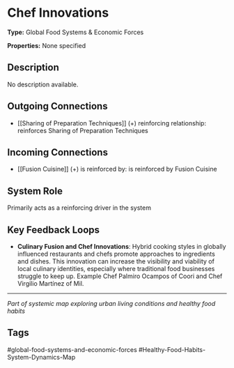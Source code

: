 # Chef Innovations

**Type:** Global Food Systems & Economic Forces

**Properties:** None specified

## Description
No description available.

## Outgoing Connections
- [[Sharing of Preparation Techniques]] (+) reinforcing relationship: reinforces Sharing of Preparation Techniques

## Incoming Connections
- [[Fusion Cuisine]] (+) is reinforced by: is reinforced by Fusion Cuisine

## System Role
Primarily acts as a reinforcing driver in the system

## Key Feedback Loops
- **Culinary Fusion and Chef Innovations**: Hybrid cooking styles in globally influenced restaurants and chefs promote approaches to ingredients and dishes. This innovation can increase the visibility and viability of local culinary identities, especially where traditional food businesses struggle to keep up. Example Chef Palmiro Ocampos of Coori and Chef Virgilio Martínez of Mil.

---
*Part of systemic map exploring urban living conditions and healthy food habits*

## Tags
#global-food-systems-and-economic-forces #Healthy-Food-Habits-System-Dynamics-Map
